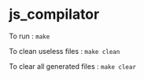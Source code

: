 # js_compilator

To run :  `make`

To clean useless files :  `make clean`

To clear all generated files :  `make clear`
